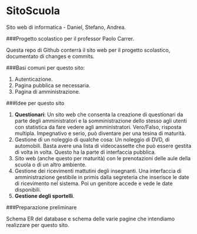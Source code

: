 # SitoScuola

Sito web di informatica - Daniel, Stefano, Andrea.

###Progetto scolastico per il professor Paolo Carrer.

Questa repo di Github conterrà il sito web per il progetto scolastico, documentato di changes e commits.

###Basi comuni per questo sito:

1. Autenticazione.
2. Pagina pubblica se necessaria.
3. Pagina di amministrazione.

###Idee per questo sito

1. **Questionari**: Un sito web che consenta la creazione di questionari da parte degli amministratori e la somministrazione dello stesso agli utenti con statistica da fare vedere agli amministratori. Vero/Falso, risposta multipla. Impegnativo e serio, può diventare per una tesina di maturità.
2. Gestione di un noleggio di qualche cosa: Un noleggio di DVD, di automobili. Basta avere una lista di videocassette che può essere gestita di volta in volta. Questo ha la parte di interfaccia pubblica.
3. Sito web (anche questo per maturità) con le prenotazioni delle aule della scuola o di un altro ambiente.
4. Gestione dei ricevimenti mattutini degli insegnanti. Una interfaccia di amministrazione gestibile in primis dalla segreteria che inserisce le date di ricevimento nel sistema. Poi un genitore accede e vede le date disponibili.
5. **Gestione degli sportelli**.

###Preparazione preliminare

Schema ER del database e schema delle varie pagine che intendiamo realizzare per questo sito.
